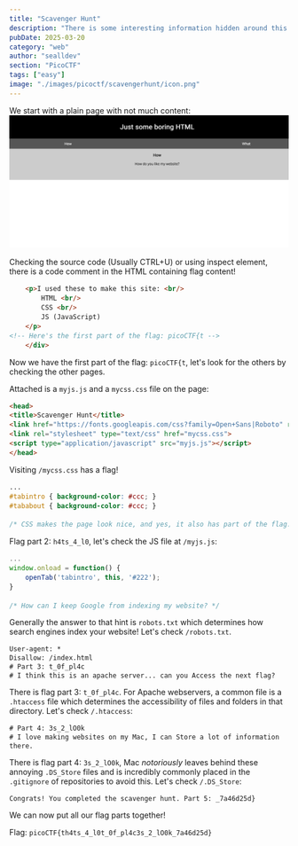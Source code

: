 ```yaml
---
title: "Scavenger Hunt"
description: "There is some interesting information hidden around this site http://mercury.picoctf.net:44070/. Can you find it?\n\nHint: You should have enough hints to find the files, don't run a brute forcer."
pubDate: 2025-03-20
category: "web"
author: "sealldev"
section: "PicoCTF"
tags: ["easy"]
image: "./images/picoctf/scavengerhunt/icon.png"
---
```


We start with a plain page with not much content:
![home.png](images/picoctf/scavengerhunt/home.png)


Checking the source code (Usually CTRL+U) or using inspect element, there is a code comment in the HTML containing flag content!
```html
    <p>I used these to make this site: <br/>
        HTML <br/>
        CSS <br/>
        JS (JavaScript)
    </p>
<!-- Here's the first part of the flag: picoCTF{t -->
    </div>
```

Now we have the first part of the flag: `picoCTF{t`, let's look for the others by checking the other pages.

Attached is a `myjs.js` and a `mycss.css` file on the page:
```html
<head>
<title>Scavenger Hunt</title>
<link href="https://fonts.googleapis.com/css?family=Open+Sans|Roboto" rel="stylesheet">
<link rel="stylesheet" type="text/css" href="mycss.css">
<script type="application/javascript" src="myjs.js"></script>
</head>
```

Visiting `/mycss.css` has a flag!
```css
...
#tabintro { background-color: #ccc; }
#tababout { background-color: #ccc; }

/* CSS makes the page look nice, and yes, it also has part of the flag. Here's part 2: h4ts_4_l0 */
```

Flag part 2: `h4ts_4_l0`, let's check the JS file at `/myjs.js`:
```js
...
window.onload = function() {
    openTab('tabintro', this, '#222');
}

/* How can I keep Google from indexing my website? */
```

Generally the answer to that hint is `robots.txt` which determines how search engines index your website!
Let's check `/robots.txt`.
```
User-agent: *
Disallow: /index.html
# Part 3: t_0f_pl4c
# I think this is an apache server... can you Access the next flag?
```

There is flag part 3: `t_0f_pl4c`. For Apache webservers, a common file is a `.htaccess` file which determines the accessibility of files and folders in that directory.
Let's check `/.htaccess`:
```
# Part 4: 3s_2_lO0k
# I love making websites on my Mac, I can Store a lot of information there.
```

There is flag part 4: `3s_2_lO0k`, Mac _notoriously_ leaves behind these annoying `.DS_Store` files and is incredibly commonly placed in the `.gitignore` of repositories to avoid this.
Let's check `/.DS_Store`:
```
Congrats! You completed the scavenger hunt. Part 5: _7a46d25d}
```

We can now put all our flag parts together!

Flag: `picoCTF{th4ts_4_l0t_0f_pl4c3s_2_lO0k_7a46d25d}`